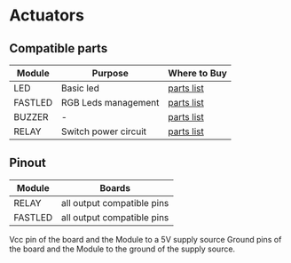 # Actuators
## Compatible parts 
|Module|Purpose|Where to Buy|
|-|-|-|
|LED|Basic led|[parts list](https://docs.google.com/spreadsheets/d/1_5fQjAixzRtepkykmL-3uN3G5bLfQ0zMajM9OBZ1bx0/edit#gid=1323184277)|
|FASTLED|RGB Leds management|[parts list](https://docs.google.com/spreadsheets/d/1_5fQjAixzRtepkykmL-3uN3G5bLfQ0zMajM9OBZ1bx0/edit#gid=1323184277)|
|BUZZER|-|[parts list](https://docs.google.com/spreadsheets/d/1_5fQjAixzRtepkykmL-3uN3G5bLfQ0zMajM9OBZ1bx0/edit#gid=1323184277)|
|RELAY|Switch power circuit|[parts list](https://docs.google.com/spreadsheets/d/1_5fQjAixzRtepkykmL-3uN3G5bLfQ0zMajM9OBZ1bx0/edit#gid=1323184277)|

## Pinout
|Module| Boards|
|-|-|
|RELAY|all output compatible pins|
|FASTLED|all output compatible pins|

Vcc pin of the board and the Module to a 5V supply source
Ground pins of the board and the Module to the ground of the supply source.
